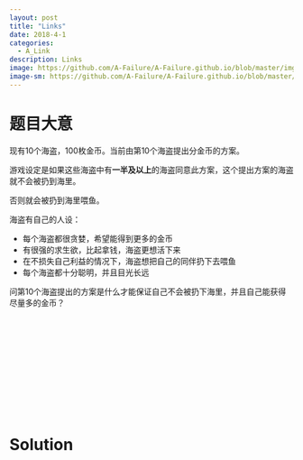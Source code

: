 ```yaml
---
layout: post
title: "Links"
date: 2018-4-1
categories:
  - A_Link
description: Links
image: https://github.com/A-Failure/A-Failure.github.io/blob/master/img/15.jpg?raw=true
image-sm: https://github.com/A-Failure/A-Failure.github.io/blob/master/img/15.jpg?raw=true
---
```

# 题目大意


现有10个海盗，100枚金币。当前由第10个海盗提出分金币的方案。

游戏设定是如果这些海盗中有**一半及以上**的海盗同意此方案，这个提出方案的海盗就不会被扔到海里。

否则就会被扔到海里喂鱼。

海盗有自己的人设：

+ 每个海盗都很贪婪，希望能得到更多的金币
+ 有很强的求生欲，比起拿钱，海盗更想活下来
+ 在不损失自己利益的情况下，海盗想把自己的同伴扔下去喂鱼
+ 每个海盗都十分聪明，并且目光长远

问第10个海盗提出的方案是什么才能保证自己不会被扔下海里，并且自己能获得尽量多的金币？


<p><br>
<p><br>
<p><br>
<p><br>
<p><br>
<p><br>



# Solution
